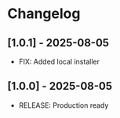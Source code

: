 # Changelog

## [1.0.1] - 2025-08-05
- FIX: Added local installer

## [1.0.0] - 2025-08-05
- RELEASE: Production ready

